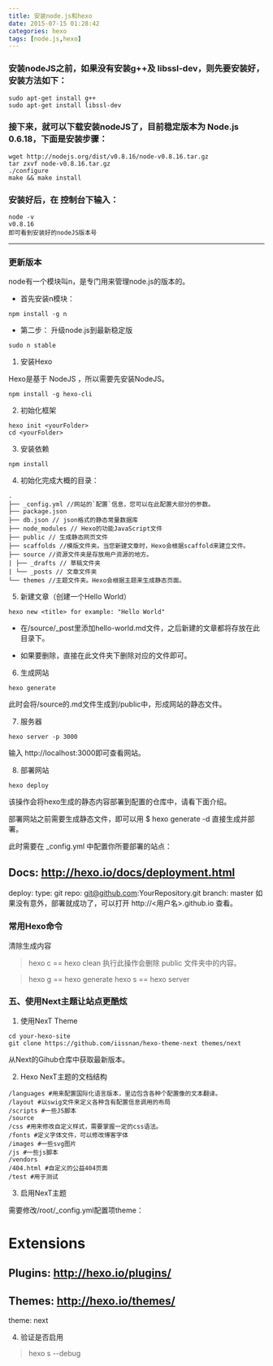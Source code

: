 ```yaml
---
title: 安装node.js和hexo
date: 2015-07-15 01:28:42
categories: hexo
tags: [node.js,hexo]
---
```


### 安装nodeJS之前，如果没有安装g++及 libssl-dev，则先要安装好，安装方法如下：
``` shell
sudo apt-get install g++
sudo apt-get install libssl-dev
```

### 接下来，就可以下载安装nodeJS了，目前稳定版本为 Node.js 0.6.18，下面是安装步骤：
``` shell
wget http://nodejs.org/dist/v0.8.16/node-v0.8.16.tar.gz
tar zxvf node-v0.8.16.tar.gz
./configure
make && make install
```

### 安装好后，在 控制台下输入：
``` shell
node -v
v0.8.16
即可看到安装好的nodeJS版本号
```

-------------------
<!-- more -->

### 更新版本
 node有一个模块叫n，是专门用来管理node.js的版本的。
- 首先安装n模块：
``` shell
npm install -g n
```
- 第二步：
  升级node.js到最新稳定版
``` shell
sudo n stable
```

1. 安装Hexo

Hexo是基于 NodeJS ，所以需要先安装NodeJS。
``` shell
npm install -g hexo-cli

```

2. 初始化框架
``` shell
hexo init <yourFolder>
cd <yourFolder>
```
3. 安装依赖
``` shell
npm install
```
4. 初始化完成大概的目录：
```
.
├── _config.yml //网站的`配置`信息，您可以在此配置大部分的参数。
├── package.json
├── db.json // json格式的静态常量数据库
├── node_modules // Hexo的功能JavaScript文件
├── public // 生成静态网页文件
├── scaffolds //模版文件夹。当您新建文章时，Hexo会根据scaffold来建立文件。
├── source //资源文件夹是存放用户资源的地方。
| ├── _drafts // 草稿文件夹
| └── _posts // 文章文件夹
└── themes //主题文件夹。Hexo会根据主题来生成静态页面。
```
5. 新建文章（创建一个Hello World）
``` shell
hexo new <title> for example: "Hello World"
```
- 在/source/_post里添加hello-world.md文件，之后新建的文章都将存放在此目录下。

- 如果要删除，直接在此文件夹下删除对应的文件即可。

6. 生成网站
``` shell
hexo generate
```
此时会将/source的.md文件生成到/public中，形成网站的静态文件。

7. 服务器
``` shell
hexo server -p 3000
```
输入 http://localhost:3000即可查看网站。

8. 部署网站
``` shell
hexo deploy
```
该操作会将hexo生成的静态内容部署到配置的仓库中，请看下面介绍。

部署网站之前需要生成静态文件，即可以用 $ hexo generate -d 直接生成并部署。

此时需要在 _config.yml 中配置你所要部署的站点：

## Docs: http://hexo.io/docs/deployment.html
deploy:
type: git
repo: git@github.com:YourRepository.git
branch: master
如果没有意外，部署就成功了，可以打开 http://<用户名>.github.io 查看。

### 常用Hexo命令

清除生成内容

> hexo c == hexo clean
执行此操作会删除 public 文件夹中的内容。

> hexo g == hexo generate
> hexo s == hexo server


### 五、使用Next主题让站点更酷炫

1. 使用NexT Theme
``` shell
cd your-hexo-site
git clone https://github.com/iissnan/hexo-theme-next themes/next
```
从Next的Gihub仓库中获取最新版本。

2. Hexo NexT主题的文档结构

```
/languages #用来配置国际化语言版本，里边包含各种个配置像的文本翻译。
/layout #以swig文件来定义各种含有配置信息调用的布局
/scripts #一些JS脚本
/source
/css #用来修改自定义样式，需要掌握一定的css语法。
/fonts #定义字体文件，可以修改博客字体
/images #一些svg图片
/js #一些js脚本
/vendors
/404.html #自定义的公益404页面
/test #用于测试

```

3. 启用NexT主题

需要修改/root/_config.yml配置项theme：

# Extensions
## Plugins: http://hexo.io/plugins/
## Themes: http://hexo.io/themes/
theme: next

4. 验证是否启用

> hexo s --debug

